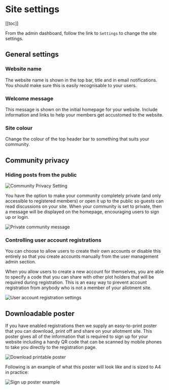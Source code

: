 # Site settings

[[toc]]

From the admin dashboard, follow the link to `Settings` to change the site settings.

## General settings

### Website name

The website name is shown in the top bar, title and in email notifications.  You should make sure this is easily recognisable to your users.

### Welcome message

This message is shown on the initial homepage for your website.  Include information and links to help your members get accustomed to the website.

### Site colour

Change the colour of the top header bar to something that suits your community.

## Community privacy

### Hiding posts from the public

![Community Privacy Setting](/screenshots/community-privacy-setting.png)

You have the option to make your community completely private (and only accessible to registered members) or open it up to the public so guests can read discussions on your site.  When your community is set to private, then a message will be displayed on the homepage, encouraging users to sign up or login.

![Private community message](/screenshots/private-community.png)

### Controlling user account registrations

You can choose to allow users to create their own accounts or disable this entirely so that you create accounts manually from the user management admin section.

When you allow users to create a new account for themselves, you are able to specify a code that you can share with other plot holders that will be required during registration.  This is an easy way to prevent account registration from anybody who is not a member of your allotment site.

![User account registration settings](/screenshots/user-account-registration.png)

## Downloadable poster

If you have enabled registrations then we supply an easy-to-print poster that you can download, print off and share on your allotment site.  This poster gives all of the information that is required to sign up for your website including a handy QR code that can be scanned by mobile phones to take you directly to the registration page.

![Download printable poster](/screenshots/download-printable-poster.png)

Following is an example of what this poster will look like and is sized to A4 in practice:

![Sign up poster example](/screenshots/poster-example.png)
